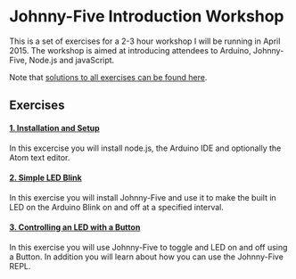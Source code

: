 # Johnny-Five Introduction Workshop

This is a set of exercises for a 2-3 hour workshop I will be running in April 2015.  The workshop is aimed at introducing attendees to Arduino, Johnny-Five, Node.js and javaScript.

Note that [solutions to all exercises can be found here](https://github.com/markwest1972/johnny_five_intro/tree/master/solutions).

## Exercises

#### [1. Installation and Setup](https://github.com/markwest1972/johnny_five_intro/blob/master/exercises/01_installation_%26_setup.md)

In this excercise you will install node.js, the Arduino IDE and optionally the Atom text editor.

#### [2. Simple LED Blink](https://github.com/markwest1972/johnny_five_intro/blob/master/exercises/02_simple_led_blink.md)

In this exercise you will install Johnny-Five and use it to make the built in LED on the Arduino Blink on and off at a specified interval.

#### [3. Controlling an LED with a Button](https://github.com/markwest1972/johnny_five_intro/blob/master/exercises/03_led_and_button.md)

In this exercise you will use Johnny-Five to toggle and LED on and off using a Button.  In addition you will learn about how you can use the Johnny-Five REPL.
